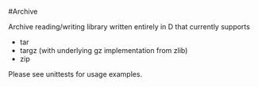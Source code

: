#Archive

Archive reading/writing library written entirely in D that currently supports 

+ tar
+ targz  (with underlying gz implementation from zlib)
+ zip

Please see unittests for usage examples. 

